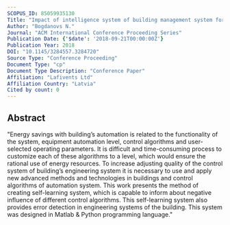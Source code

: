 ```yaml
---
SCOPUS_ID: 85059935130
Title: "Impact of intelligence system of building management system for energy efficiency in the TEST facility"
Author: "Bogdanovs N."
Journal: "ACM International Conference Proceeding Series"
Publication Date: {'$date': '2018-09-21T00:00:00Z'}
Publication Year: 2018
DOI: "10.1145/3284557.3284720"
Source Type: "Conference Proceeding"
Document Type: "cp"
Document Type Description: "Conference Paper"
Affiliation: "Lafivents Ltd"
Affiliation Country: "Latvia"
Cited by count: 0
---
```


## Abstract
"Energy savings with building’s automation is related to the functionality of the system, equipment automation level, control algorithms and user-selected operating parameters. It is difficult and time-consuming process to customize each of these algorithms to a level, which would ensure the rational use of energy resources. To increase adjusting quality of the control system of building’s engineering system it is necessary to use and apply new advanced methods and technologies in buildings and control algorithms of automation system. This work presents the method of creating self-learning system, which is capable to inform about negative influence of different control algorithms. This self-learning system also provides error detection in engineering systems of the building. This system was designed in Matlab & Python programming language."
